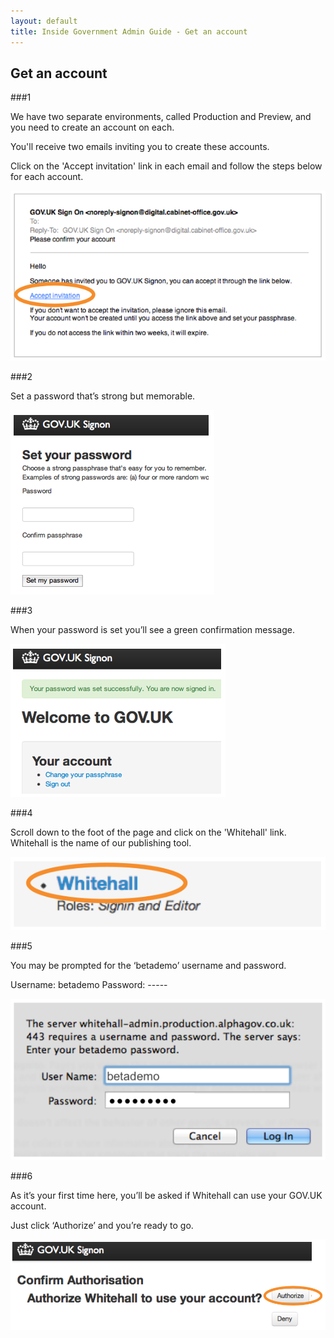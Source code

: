 ```yaml
---
layout: default
title: Inside Government Admin Guide - Get an account
---
```


## Get an account

###1

We have two separate environments, called Production and Preview, and you need to create an account on each.

You'll receive two emails inviting you to create these accounts.

Click on the 'Accept invitation' link in each email and follow the steps below for each account.

![Get an account](get-an-account.png)

###2

Set a password that’s strong but memorable.

![Get an account 2](get-an-account-2.png)

###3

When your password is set you’ll see a green confirmation message.

![Get an account 3](get-an-account-3.png)

###4

Scroll down to the foot of the page and click on the 'Whitehall' link. Whitehall is the name of our publishing tool.

![Get an account 4](get-an-account-4.png)

###5

You may be prompted for the ‘betademo’ username and password.

Username: betademo
Password: -----

![Get an account 5](get-an-account-5.png)

###6

As it’s your first time here, you’ll be asked if Whitehall can use your GOV.UK account.

Just click ‘Authorize’ and you’re ready to go.

![Get an account 6](get-an-account-6.png)
